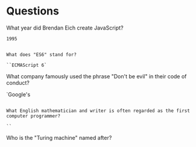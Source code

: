 # Questions

What year did Brendan Eich create JavaScript?

`1995`

```

What does "ES6" stand for?

``ECMAScript 6`

```

What company famously used the phrase "Don't be evil" in their code of conduct?

`Google's

```

What English mathematician and writer is often regarded as the first computer programmer?

``
```

Who is the "Turing machine" named after?

```

```
